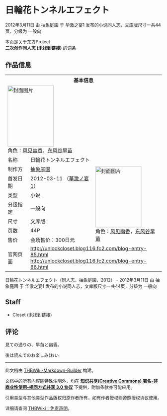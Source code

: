 # 日輪花トンネルエフェクト

<!-- source html: G:\repos\THBWiki-Markdown-Builder\THBWikiMarkdown\Temp\main\0\02\ns0%3A%E6%97%A5%E8%BC%AA%E8%8A%B1%E3%83%88%E3%83%B3%E3%83%8D%E3%83%AB%E3%82%A8%E3%83%95%E3%82%A7%E3%82%AF%E3%83%88.html -->

2012年3月11日 由 抽象庭園 于 华激之宴1 发布的小说同人志，文库版尺寸一共44页，分级为 一般向

本页是关于东方Project  
 **二次创作同人志 (未找到链接)** 的词条

## 作品信息

<table><tbody><tr><th colspan="3">基本信息</th></tr><tr><td class="cover-artwork-mobile" colspan="2"><a href="./文件-日輪花トンネルエフェクト封面.jpg.md" class="image" title="封面图片"><img alt="封面图片" src="https://upload.thwiki.cc/thumb/9/96/%E6%97%A5%E8%BC%AA%E8%8A%B1%E3%83%88%E3%83%B3%E3%83%8D%E3%83%AB%E3%82%A8%E3%83%95%E3%82%A7%E3%82%AF%E3%83%88%E5%B0%81%E9%9D%A2.jpg/148px-%E6%97%A5%E8%BC%AA%E8%8A%B1%E3%83%88%E3%83%B3%E3%83%8D%E3%83%AB%E3%82%A8%E3%83%95%E3%82%A7%E3%82%AF%E3%83%88%E5%B0%81%E9%9D%A2.jpg" decoding="async" loading="lazy" width="148" height="196" srcset="https://upload.thwiki.cc/thumb/9/96/%E6%97%A5%E8%BC%AA%E8%8A%B1%E3%83%88%E3%83%B3%E3%83%8D%E3%83%AB%E3%82%A8%E3%83%95%E3%82%A7%E3%82%AF%E3%83%88%E5%B0%81%E9%9D%A2.jpg/223px-%E6%97%A5%E8%BC%AA%E8%8A%B1%E3%83%88%E3%83%B3%E3%83%8D%E3%83%AB%E3%82%A8%E3%83%95%E3%82%A7%E3%82%AF%E3%83%88%E5%B0%81%E9%9D%A2.jpg 1.5x, https://upload.thwiki.cc/thumb/9/96/%E6%97%A5%E8%BC%AA%E8%8A%B1%E3%83%88%E3%83%B3%E3%83%8D%E3%83%AB%E3%82%A8%E3%83%95%E3%82%A7%E3%82%AF%E3%83%88%E5%B0%81%E9%9D%A2.jpg/297px-%E6%97%A5%E8%BC%AA%E8%8A%B1%E3%83%88%E3%83%B3%E3%83%8D%E3%83%AB%E3%82%A8%E3%83%95%E3%82%A7%E3%82%AF%E3%83%88%E5%B0%81%E9%9D%A2.jpg 2x" data-file-width="583" data-file-height="769"></a><div class="cover-char">角色：<a href="./风见幽香.md" title="风见幽香">风见幽香</a>，<a href="./东风谷早苗.md" title="东风谷早苗">东风谷早苗</a></div></td>
</tr><tr><td class="label">名称</td><td colspan="2"> 日輪花トンネルエフェクト </td></tr><tr><td class="label">制作方</td><td><a href="./抽象庭園.md" title="抽象庭園">抽象庭園</a></td><td class="cover-artwork" rowspan="7" style="min-width:196px;"><a href="./文件-日輪花トンネルエフェクト封面.jpg.md" class="image" title="封面图片"><img alt="封面图片" src="https://upload.thwiki.cc/thumb/9/96/%E6%97%A5%E8%BC%AA%E8%8A%B1%E3%83%88%E3%83%B3%E3%83%8D%E3%83%AB%E3%82%A8%E3%83%95%E3%82%A7%E3%82%AF%E3%83%88%E5%B0%81%E9%9D%A2.jpg/148px-%E6%97%A5%E8%BC%AA%E8%8A%B1%E3%83%88%E3%83%B3%E3%83%8D%E3%83%AB%E3%82%A8%E3%83%95%E3%82%A7%E3%82%AF%E3%83%88%E5%B0%81%E9%9D%A2.jpg" decoding="async" loading="lazy" width="148" height="196" srcset="https://upload.thwiki.cc/thumb/9/96/%E6%97%A5%E8%BC%AA%E8%8A%B1%E3%83%88%E3%83%B3%E3%83%8D%E3%83%AB%E3%82%A8%E3%83%95%E3%82%A7%E3%82%AF%E3%83%88%E5%B0%81%E9%9D%A2.jpg/223px-%E6%97%A5%E8%BC%AA%E8%8A%B1%E3%83%88%E3%83%B3%E3%83%8D%E3%83%AB%E3%82%A8%E3%83%95%E3%82%A7%E3%82%AF%E3%83%88%E5%B0%81%E9%9D%A2.jpg 1.5x, https://upload.thwiki.cc/thumb/9/96/%E6%97%A5%E8%BC%AA%E8%8A%B1%E3%83%88%E3%83%B3%E3%83%8D%E3%83%AB%E3%82%A8%E3%83%95%E3%82%A7%E3%82%AF%E3%83%88%E5%B0%81%E9%9D%A2.jpg/297px-%E6%97%A5%E8%BC%AA%E8%8A%B1%E3%83%88%E3%83%B3%E3%83%8D%E3%83%AB%E3%82%A8%E3%83%95%E3%82%A7%E3%82%AF%E3%83%88%E5%B0%81%E9%9D%A2.jpg 2x" data-file-width="583" data-file-height="769"></a><div class="cover-char">角色：<a href="./风见幽香.md" title="风见幽香">风见幽香</a>，<a href="./东风谷早苗.md" title="东风谷早苗">东风谷早苗</a></div></td>
</tr><tr><td class="label">首发日期</td><td>2012-03-11&#160;（<a href="/展会作品列表?e=%E5%8D%8E%E6%BF%80%E4%B9%8B%E5%AE%B4%231">華激ノ宴1</a>）</td></tr><tr><td class="label">类型</td><td>小说</td></tr><tr><td class="label">分级指定</td><td>一般向</td></tr><tr><td class="label">尺寸</td><td>文库版</td></tr><tr><td class="label">页数</td><td>44P</td></tr><tr><td class="label">售价</td><td>会场售价：300日元</td></tr>
<tr><td class="label">官网页面</td><td colspan="2"><a rel="nofollow" class="external free" href="http://unlockcloset.blog116.fc2.com/blog-entry-85.html">http://unlockcloset.blog116.fc2.com/blog-entry-85.html</a><br><a rel="nofollow" class="external free" href="http://unlockcloset.blog116.fc2.com/blog-entry-86.html">http://unlockcloset.blog116.fc2.com/blog-entry-86.html</a></td></tr></tbody></table>

日輪花トンネルエフェクト（同人志，抽象庭園，2012） - 2012年3月11日 由 抽象庭園 于 华激之宴1 发布的小说同人志，文库版尺寸一共44页，分级为 一般向

## Staff
- Closet (未找到链接)


## 评论

  
見ての通りの、早苗と幽香。  

後は読んでのお楽しみ(おい
  


  
  

  





---

此文档由 [THBWiki-Markdown-Builder](https://github.com/Delsin-Yu/THBWiki-Markdown-Builder) 构建。

文档中的所有内容除特殊注明外，均在 [**知识共享(Creative Commons) 署名-非商业性使用-相同方式共享 3.0 协议**](https://creativecommons.org/licenses/by-sa/3.0/deed.zh-hans) 下提供，附加条款亦可能应用。

引用类型与其他类型作品版权归原作者所有，如有作者授权则遵照授权协议使用。

详细请查阅 [THBWiki：免责声明](https://thbwiki.cc/THBWiki:%E5%85%8D%E8%B4%A3%E5%A3%B0%E6%98%8E)。

